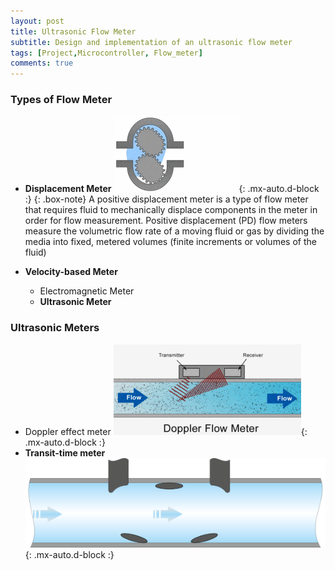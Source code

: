 ```yaml
---
layout: post
title: Ultrasonic Flow Meter 
subtitle: Design and implementation of an ultrasonic flow meter
tags: [Project,Microcontroller, Flow_meter]
comments: true
---
```


### Types of Flow Meter

* **Displacement Meter**
![DP_METER](/assets/img/dpmeter.gif){: .mx-auto.d-block :}
{: .box-note}
A positive displacement meter is a type of flow meter that requires fluid to mechanically displace components in the meter in order for flow measurement. Positive displacement (PD) flow meters measure the volumetric flow rate of a moving fluid or gas by dividing the media into fixed, metered volumes (finite increments or volumes of the fluid)


* **Velocity-based Meter**

	- Electromagnetic Meter
	- **Ultrasonic Meter**

### Ultrasonic Meters
- Doppler effect meter
![DP_METER](/assets/img/dopmeter.gif){: .mx-auto.d-block :}
- **Transit-time meter**
![DP_METER](/assets/img/ttmeter.gif){: .mx-auto.d-block :}


